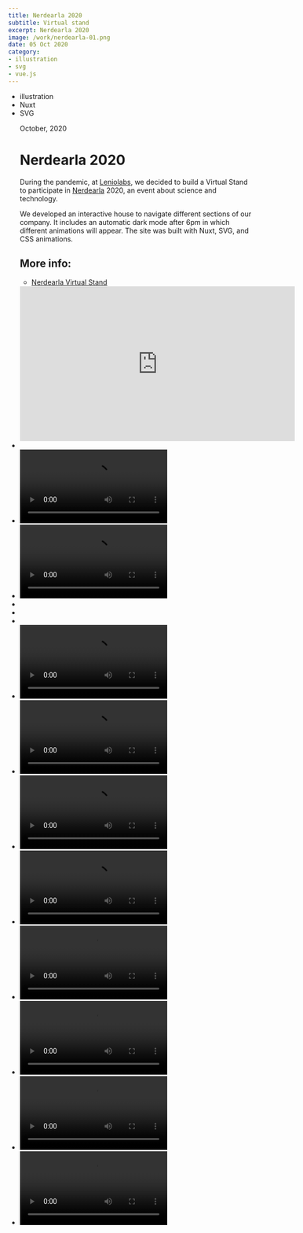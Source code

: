 ```yaml
---
title: Nerdearla 2020
subtitle: Virtual stand
excerpt: Nerdearla 2020
image: /work/nerdearla-01.png
date: 05 Oct 2020
category: 
- illustration
- svg
- vue.js
---
```


<ul class="tags">
    <li>illustration</li>
    <li>Nuxt</li>
    <li>SVG</li>
</ul>
<ul class="gallery masonry">
    <div class="content">
        <p class="content-date">October, 2020</p>
        <h1>Nerdearla 2020</h1>
        <p>During the pandemic, at <a target="_blank" rel="noreferrer" href="https://leniolabs.com/">Leniolabs</a>, we decided to build a Virtual Stand to participate in <a target="_blank" rel="noreferrer" href="http://nerdearla.com/">Nerdearla</a> 2020, an event about science and technology.</p>
        <p>We developed an interactive house to navigate different sections of our company. It includes an automatic dark mode after 6pm in which different animations will appear. The site was built with Nuxt, SVG, and CSS animations.</p>
        <h2>More info:</h2>
        <ul class="music-list">
            <li><a target="_blank" rel="noreferrer" href="https://nerdearla.leniolabs.com/" class="heart">Nerdearla Virtual Stand</a></li>
        </ul>
    </div>
    <iframe width="560" height="315" src="https://www.youtube.com/embed/sFspBtEQYDk" frameborder="0" allow="accelerometer; autoplay; clipboard-write; encrypted-media; gyroscope; picture-in-picture" allowfullscreen></iframe>
    <li><img src="/work/nerdearla-01.png" alt=""></li>
    <li><video controls><source src="/work/nerd-02.mp4" type="video/mp4"></video></li>
    <li><video controls><source src="/work/nerd-05.mp4" type="video/mp4"></video></li>
    <li><img src="/work/nerd-12.png" alt=""></li>
    <li><img src="/work/nerd-13.png" alt=""></li>
    <li><img src="/work/nerd-14.png" alt=""></li>    
    <li><video controls><source src="/work/nerd-01.mp4" type="video/mp4"></video></li>
    <li><video controls><source src="/work/nerd-03.mp4" type="video/mp4"></video></li>
    <li><video controls><source src="/work/nerd-06.mp4" type="video/mp4"></video></li>
    <li><video controls><source src="/work/nerd-10.mp4" type="video/mp4"></video></li>
    <li><video controls><source src="/work/nerd-07.mp4" type="video/mp4"></video></li>
    <li><video controls><source src="/work/nerd-08.mp4" type="video/mp4"></video></li>
    <li><video controls><source src="/work/nerd-09.mp4" type="video/mp4"></video></li>
    <li><video controls><source src="/work/nerd-11.mp4" type="video/mp4"></video></li>
</ul>